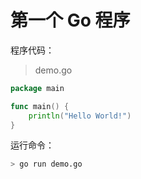 # 第一个 Go 程序

程序代码：

> demo.go

```go
package main

func main() {
	println("Hello World!")
}
```

运行命令：

```sh
> go run demo.go
```
